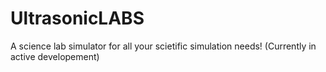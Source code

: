 # UltrasonicLABS
A science lab simulator for all your scietific simulation needs! (Currently in active developement)

